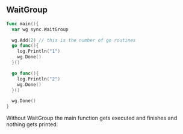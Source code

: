 ## WaitGroup

```go
func main(){
  var wg sync.WaitGroup

  wg.Add(2) // this is the number of go routines
  go func(){
    log.Println("1")
    wg.Done()
  }()

  go func(){
    log.Println("2")
    wg.Done()
  }()

  wg.Done()
}
```

Without WaitGroup the main function gets executed and finishes and nothing gets printed.
